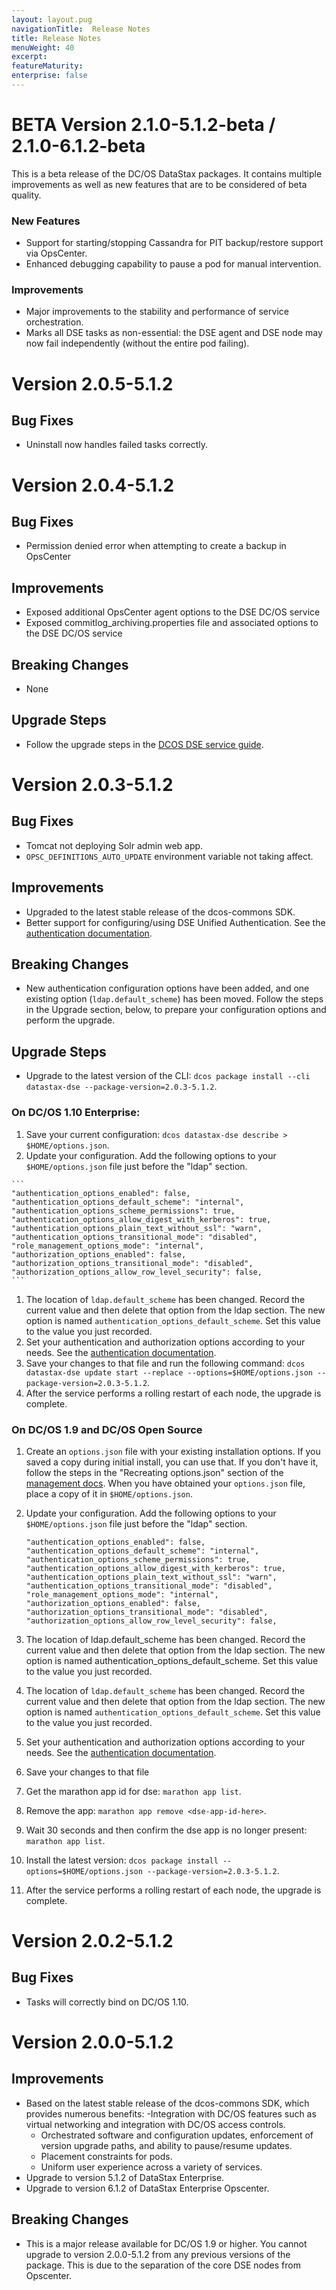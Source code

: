 ```yaml
---
layout: layout.pug
navigationTitle:  Release Notes
title: Release Notes
menuWeight: 40
excerpt:
featureMaturity:
enterprise: false
---
```


<!-- This source repo for this topic is https://github.com/mesosphere/dse-private -->

# BETA Version 2.1.0-5.1.2-beta / 2.1.0-6.1.2-beta

This is a beta release of the DC/OS DataStax packages. It contains multiple improvements as well as new features that are to be considered of beta quality. 

### New Features
- Support for starting/stopping Cassandra for PIT backup/restore support via OpsCenter.
- Enhanced debugging capability to pause a pod for manual intervention.

### Improvements
- Major improvements to the stability and performance of service orchestration.
- Marks all DSE tasks as non-essential: the DSE agent and DSE node may now fail independently (without the entire pod failing).

# Version 2.0.5-5.1.2

## Bug Fixes
* Uninstall now handles failed tasks correctly.

# Version 2.0.4-5.1.2

## Bug Fixes

- Permission denied error when attempting to create a backup in OpsCenter

## Improvements

- Exposed additional OpsCenter agent options to the DSE DC/OS service
- Exposed commitlog_archiving.properties file and associated options to the DSE DC/OS service

## Breaking Changes

- None

## Upgrade Steps

- Follow the upgrade steps in the [DCOS DSE service guide](https://docs.mesosphere.com/services/dse/2.0.4-5.1.2/managing/#upgrading-or-downgrading-a-service).


# Version 2.0.3-5.1.2

## Bug Fixes

- Tomcat not deploying Solr admin web app.
- `OPSC_DEFINITIONS_AUTO_UPDATE` environment variable not taking affect.

## Improvements

- Upgraded to the latest stable release of the dcos-commons SDK.
- Better support for configuring/using DSE Unified Authentication. See the [authentication documentation](https://docs.mesosphere.com/services/dse/2.0.3-5.1.2/dse-authentication).

## Breaking Changes

- New authentication configuration options have been added, and one existing option (`ldap.default_scheme`) has been moved.  Follow the steps in the Upgrade section, below, to prepare your configuration options and perform the upgrade.

## Upgrade Steps

- Upgrade to the latest version of the CLI: `dcos package install --cli datastax-dse --package-version=2.0.3-5.1.2`.

### On DC/OS 1.10 Enterprise:
  1. Save your current configuration: `dcos datastax-dse describe > $HOME/options.json`.
  1. Update your configuration. Add the following options to your `$HOME/options.json` file just before the "ldap" section.

    ```
    "authentication_options_enabled": false,
    "authentication_options_default_scheme": "internal",
    "authentication_options_scheme_permissions": true,
    "authentication_options_allow_digest_with_kerberos": true,
    "authentication_options_plain_text_without_ssl": "warn",
    "authentication_options_transitional_mode": "disabled",
    "role_management_options_mode": "internal",
    "authorization_options_enabled": false,
    "authorization_options_transitional_mode": "disabled",
    "authorization_options_allow_row_level_security": false,
    ```

  1. The location of `ldap.default_scheme` has been changed. Record the current value and then delete that option from the ldap section. The new option is named `authentication_options_default_scheme`. Set this value to the value you just recorded.
  1. Set your authentication and authorization options according to your needs. See the [authentication documentation](https://docs.mesosphere.com/services/dse/2.0.3-5.1.2/dse-authentication).
  1. Save your changes to that file and run the following command: `dcos datastax-dse update start --replace --options=$HOME/options.json --package-version=2.0.3-5.1.2`.
  1. After the service performs a rolling restart of each node, the upgrade is complete.
  
 ### On DC/OS 1.9 and DC/OS Open Source
 
  1. Create an `options.json` file with your existing installation options. If you saved a copy during initial install, you can use that. If you don't have it, follow the steps in the "Recreating options.json" section of the [management docs](https://docs.mesosphere.com/services/dse/2.0.3-5.1.2/managing/#enterprise-dcos-1.10). When you have obtained your `options.json` file, place a copy of it in `$HOME/options.json`.
  1. Update your configuration. Add the following options to your `$HOME/options.json` file just before the "ldap" section.

     ```
     "authentication_options_enabled": false,
     "authentication_options_default_scheme": "internal",
     "authentication_options_scheme_permissions": true,
     "authentication_options_allow_digest_with_kerberos": true,
     "authentication_options_plain_text_without_ssl": "warn",
     "authentication_options_transitional_mode": "disabled",
     "role_management_options_mode": "internal",
     "authorization_options_enabled": false,
     "authorization_options_transitional_mode": "disabled",
     "authorization_options_allow_row_level_security": false,
     ```

  1. The location of ldap.default_scheme has been changed. Record the current value and then delete that option from the ldap section. The new option is named authentication_options_default_scheme. Set this value to the value you just recorded.
  1. The location of `ldap.default_scheme` has been changed. Record the current value and then delete that option from the ldap section. The new option is named `authentication_options_default_scheme`. Set this value to the value you just recorded.
  1. Set your authentication and authorization options according to your needs. See the [authentication documentation](https://docs.mesosphere.com/services/dse/2.0.3-5.1.2/dse-authentication).
  1. Save your changes to that file
  1. Get the marathon app id for dse: `marathon app list`.
  1. Remove the app: `marathon app remove <dse-app-id-here>`.
  1. Wait 30 seconds and then confirm the dse app is no longer present: `marathon app list`.
  1. Install the latest version: `dcos package install --options=$HOME/options.json --package-version=2.0.3-5.1.2`.
  1. After the service performs a rolling restart of each node, the upgrade is complete.
  
# Version 2.0.2-5.1.2

## Bug Fixes
* Tasks will correctly bind on DC/OS 1.10.

# Version 2.0.0-5.1.2

## Improvements
- Based on the latest stable release of the dcos-commons SDK, which provides numerous benefits:
  -Integration with DC/OS features such as virtual networking and integration with DC/OS access controls.
  - Orchestrated software and configuration updates, enforcement of version upgrade paths, and ability to pause/resume updates.
  - Placement constraints for pods.  
  - Uniform user experience across a variety of services.
- Upgrade to version 5.1.2 of DataStax Enterprise.
- Upgrade to version 6.1.2 of DataStax Enterprise Opscenter.

## Breaking Changes
- This is a major release available for DC/OS 1.9 or higher. You cannot upgrade to version 2.0.0-5.1.2 from any previous versions of the  package. This is due to the separation of the core DSE nodes from Opscenter.
